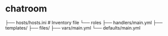 # chatroom
├── hosts/hosts.ini # Inventory file
└── roles 
├── handlers/main.yml
├── templates/
├── files/
├── vars/main.yml
└── defaults/main.yml
